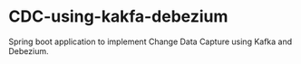 # CDC-using-kakfa-debezium
Spring boot application to implement Change Data Capture using Kafka and Debezium.
